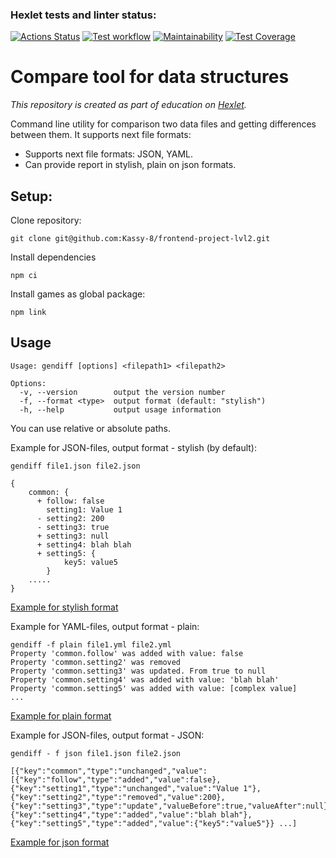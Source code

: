 ### Hexlet tests and linter status:
[![Actions Status](https://github.com/Kassy-8/frontend-project-lvl2/workflows/hexlet-check/badge.svg)](https://github.com/Kassy-8/frontend-project-lvl2/actions/workflows/hexlet-check.yml)
[![Test workflow](https://github.com/Kassy-8/frontend-project-lvl2/actions/workflows/nodeTest.yml/badge.svg)](https://github.com/Kassy-8/frontend-project-lvl2/actions/workflows/nodeTest.yml)
[![Maintainability](https://api.codeclimate.com/v1/badges/dc9547b8367c701e3de5/maintainability)](https://codeclimate.com/github/Kassy-8/frontend-project-lvl2/maintainability)
[![Test Coverage](https://api.codeclimate.com/v1/badges/dc9547b8367c701e3de5/test_coverage)](https://codeclimate.com/github/Kassy-8/frontend-project-lvl2/test_coverage)

# Compare tool for data structures
*This repository is created as part of education on [Hexlet](https://hexlet.io).*

Command line utility for comparison two data files and getting differences between them. It supports next file formats:
* Supports next file formats: JSON, YAML.
* Can provide report in stylish, plain on json formats.


## Setup:

Clone repository:

`git clone git@github.com:Kassy-8/frontend-project-lvl2.git`

Install dependencies

`npm ci`

Install games as global package:

`npm link`

## Usage
```
Usage: gendiff [options] <filepath1> <filepath2>

Options:
  -v, --version        output the version number
  -f, --format <type>  output format (default: "stylish")
  -h, --help           output usage information
```
You can use relative or absolute paths.

Example for JSON-files, output format - stylish (by default):

```
gendiff file1.json file2.json

{
    common: {
      + follow: false
        setting1: Value 1
      - setting2: 200
      - setting3: true
      + setting3: null
      + setting4: blah blah
      + setting5: {
            key5: value5
        }
    .....
}
```
[Example for stylish format](https://asciinema.org/a/OSZlXbQJtmQPQbwBt2hhBPRV9)

Example for YAML-files, output format - plain:

```
gendiff -f plain file1.yml file2.yml
Property 'common.follow' was added with value: false
Property 'common.setting2' was removed
Property 'common.setting3' was updated. From true to null
Property 'common.setting4' was added with value: 'blah blah'
Property 'common.setting5' was added with value: [complex value]
...
```

[Example for plain format](https://asciinema.org/a/eVzhc1jk5YeeIpc7AzSnoAmzH)

Example for JSON-files, output format - JSON:
```
gendiff - f json file1.json file2.json

[{"key":"common","type":"unchanged","value":[{"key":"follow","type":"added","value":false},{"key":"setting1","type":"unchanged","value":"Value 1"},{"key":"setting2","type":"removed","value":200},{"key":"setting3","type":"update","valueBefore":true,"valueAfter":null},{"key":"setting4","type":"added","value":"blah blah"},{"key":"setting5","type":"added","value":{"key5":"value5"}} ...]
```
[Example for json format](https://asciinema.org/a/KbYJZVzu80GnmMIFqnGtyVF2T)
